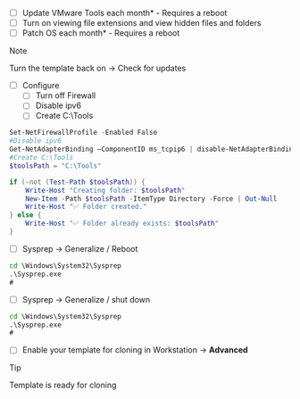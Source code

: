 - [ ] Update VMware Tools each month* - Requires a reboot
- [ ] Turn on viewing file extensions and view hidden files and folders
- [ ] Patch OS each month* - Requires a reboot
> [!NOTE]
> Turn the template back on → Check for updates
- [ ] Configure
  - [ ] Turn off Firewall
  - [ ] Disable ipv6
  - [ ] Create C:\Tools  
```powershell
Set-NetFirewallProfile -Enabled False
#Disable ipv6
Get-NetAdapterBinding –ComponentID ms_tcpip6 | disable-NetAdapterBinding -ComponentID ms_tcpip6 -PassThru
#Create C:\Tools
$toolsPath = "C:\Tools"

if (-not (Test-Path $toolsPath)) {
    Write-Host "Creating folder: $toolsPath"
    New-Item -Path $toolsPath -ItemType Directory -Force | Out-Null
    Write-Host "✅ Folder created."
} else {
    Write-Host "✅ Folder already exists: $toolsPath"
}

```
- [ ] Sysprep → Generalize / Reboot
```cmd
cd \Windows\System32\Sysprep
.\Sysprep.exe
#
```
- [ ] Sysprep → Generalize / shut down
```cmd
cd \Windows\System32\Sysprep
.\Sysprep.exe
#
```
- [ ] Enable your template for cloning in Workstation → **Advanced**
> [!TIP]
> 
>  Template is ready for cloning



